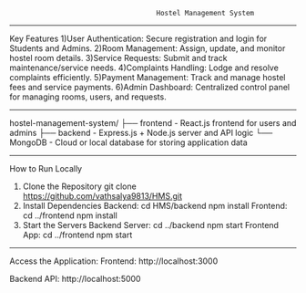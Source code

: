                                         Hostel Management System
________________________________________________________________________________________________________
Key Features
1)User Authentication: Secure registration and login for Students and Admins.
2)Room Management: Assign, update, and monitor hostel room details.
3)Service Requests: Submit and track maintenance/service needs.
4)Complaints Handling: Lodge and resolve complaints efficiently.
5)Payment Management: Track and manage hostel fees and service payments.
6)Admin Dashboard: Centralized control panel for managing rooms, users, and requests.
________________________________________________________________________________________________________

hostel-management-system/
├── frontend - React.js frontend for users and admins
├── backend - Express.js + Node.js server and API logic
└── MongoDB - Cloud or local database for storing application data
__________________________________________________________________________________________________________
 How to Run Locally
1. Clone the Repository
   git clone https://github.com/vathsalya9813/HMS.git
2. Install Dependencies
   Backend:
      cd HMS/backend
      npm install
   Frontend:
      cd ../frontend
      npm install
3. Start the Servers
   Backend Server:
      cd ../backend
      npm start
   Frontend App:
      cd ../frontend
      npm start
_______________________________________________________________________________________________________
Access the Application:
Frontend: http://localhost:3000

Backend API: http://localhost:5000
